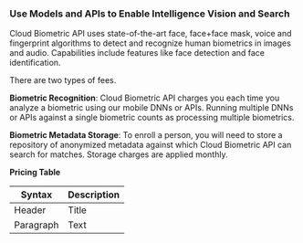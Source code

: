 ### Use Models and APIs to Enable Intelligence Vision and Search
Cloud Biometric API uses state-of-the-art face, face+face mask, voice and fingerprint algorithms to detect and recognize human biometrics in images and audio. Capabilities include features like face detection and face identification. 

There are two types of fees.

__Biometric Recognition__: Cloud Biometric API charges you each time you analyze a biometric using our mobile DNNs or APIs. Running multiple DNNs or APIs against a single biometric counts as processing multiple biometrics.

__Biometric Metadata Storage__: To enroll a person, you will need to store a repository of anonymized metadata against which Cloud Biometric API can search for matches. Storage charges are applied monthly.

**Pricing Table**

| Syntax      | Description |
| ----------- | ----------- |
| Header      | Title       |
| Paragraph   | Text        |